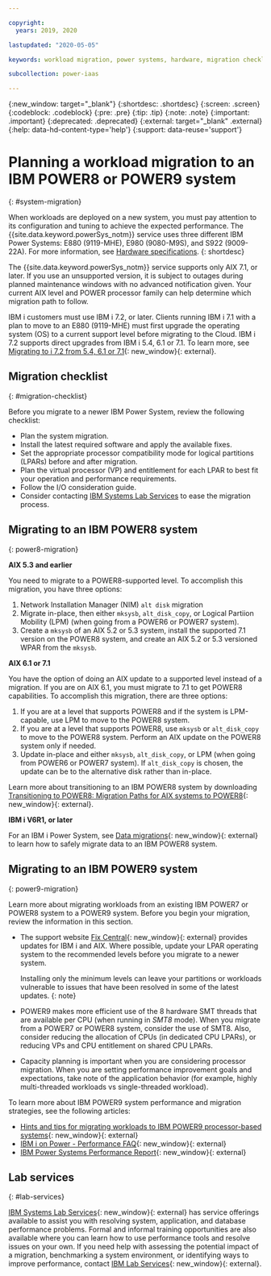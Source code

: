 ```yaml
---

copyright:
  years: 2019, 2020

lastupdated: "2020-05-05"

keywords: workload migration, power systems, hardware, migration checklist

subcollection: power-iaas

---
```


{:new_window: target="_blank"}
{:shortdesc: .shortdesc}
{:screen: .screen}
{:codeblock: .codeblock}
{:pre: .pre}
{:tip: .tip}
{:note: .note}
{:important: .important}
{:deprecated: .deprecated}
{:external: target="_blank" .external}
{:help: data-hd-content-type='help'}
{:support: data-reuse='support'}

# Planning a workload migration to an IBM POWER8 or POWER9 system
{: #system-migration}

When workloads are deployed on a new system, you must pay attention to its configuration and tuning to achieve the expected performance. The {{site.data.keyword.powerSys_notm}} service uses three different IBM Power Systems: E880 (9119-MHE), E980 (9080-M9S), and S922 (9009-22A). For more information, see [Hardware specifications](/docs/power-iaas?topic=power-iaas-about-virtual-server#hardware-specifications).
{: shortdesc}

The {{site.data.keyword.powerSys_notm}} service supports only AIX 7.1, or later. If you use an unsupported version, it is subject to outages during planned maintenance windows with no advanced notification given. Your current AIX level and POWER processor family can help determine which migration path to follow.

IBM i customers must use IBM i 7.2, or later. Clients running IBM i 7.1 with a plan to move to an E880 (9119-MHE) must first upgrade the operating system (OS) to a current support level before migrating to the Cloud. IBM i 7.2 supports direct upgrades from IBM i 5.4, 6.1 or 7.1. To learn more, see [Migrating to i 7.2 from 5.4, 6.1 or 7.1](https://www.ibm.com/support/knowledgecenter/en/ssw_ibm_i_72/rzahy/rzahymig-po.htm){: new_window}{: external}.

## Migration checklist
{: #migration-checklist}

Before you migrate to a newer IBM Power System, review the following checklist:

- Plan the system migration.
- Install the latest required software and apply the available fixes.
- Set the appropriate processor compatibility mode for logical partitions (LPARs) before and after migration.
- Plan the virtual processor (VP) and entitlement for each LPAR to best fit your operation and performance requirements.
- Follow the I/O consideration guide.
- Consider contacting [IBM Systems Lab Services](#lab-services) to ease the migration process.

## Migrating to an IBM POWER8 system
{: power8-migration}

**AIX 5.3 and earlier**

You need to migrate to a POWER8-supported level. To accomplish this migration, you have three options:

1. Network Installation Manager (NIM) `alt disk` migration
2. Migrate in-place, then either `mksysb`, `alt_disk_copy`, or Logical Partiion Mobility (LPM) (when going from a
POWER6 or POWER7 system).
3. Create a `mksysb` of an AIX 5.2 or 5.3 system, install the supported 7.1 version on the POWER8 system, and create an AIX 5.2 or 5.3 versioned WPAR from the `mksysb`.

**AIX 6.1 or 7.1**

You have the option of doing an AIX update to a supported level instead of a migration. If you are on AIX 6.1, you must migrate to 7.1 to get POWER8 capabilities. To accomplish this migration, there are three options:

1. If you are at a level that supports POWER8 and if the system is LPM-capable, use LPM to move to the POWER8 system.
2. If you are at a level that supports POWER8, use `mksysb` or `alt_disk_copy` to move to the POWER8 system. Perform an AIX update on the POWER8 system only if needed.
3. Update in-place and either `mksysb`, `alt_disk_copy`, or LPM (when going from POWER6 or POWER7 system). If `alt_disk_copy` is chosen, the update can be to the alternative disk rather than in-place.

Learn more about transitioning to an IBM POWER8 system by downloading [Transitioning to POWER8: Migration Paths for AIX systems to POWER8](http://www14.software.ibm.com/webapp/set2/sas/f/best/Transitioning_to_POWER8.pdf){: new_window}{: external}.

**IBM i V6R1, or later**

For an IBM i Power System, see [Data migrations](https://www.ibm.com/support/knowledgecenter/ssw_ibm_i_72/rzamc/rzamc1.htm){: new_window}{: external} to learn how to safely migrate data to an IBM POWER8 system.

## Migrating to an IBM POWER9 system
{: power9-migration}

Learn more about migrating workloads from an existing IBM POWER7 or POWER8 system to a POWER9 system. Before you begin your migration, review the information in this section.

- The support website [Fix Central](https://www.ibm.com/support/fixcentral/){: new_window}{: external} provides updates for IBM i and AIX. Where possible, update your LPAR operating system to the recommended levels before you migrate to a newer system.

    Installing only the minimum levels can leave your partitions or workloads vulnerable to issues that have been resolved in some of the latest updates.
    {: note}

- POWER9 makes more efficient use of the 8 hardware SMT threads that are available per CPU (when running in *SMT8* mode). When you migrate from a POWER7 or POWER8 system, consider the use of SMT8. Also, consider reducing the allocation of CPUs (in dedicated CPU LPARs), or reducing VPs and CPU entitlement on shared CPU LPARs.

- Capacity planning is important when you are considering processor migration. When you are setting performance improvement goals and expectations, take note of the application behavior (for example, highly multi-threaded workloads vs single-threaded workload).

To learn more about IBM POWER9 system performance and migration strategies, see the following articles:

- [Hints and tips for migrating workloads to IBM POWER9 processor-based systems](https://www.ibm.com/downloads/cas/39XWR7YM){: new_window}{: external}
- [IBM i on Power - Performance FAQ](https://www.ibm.com/downloads/cas/QWXA9XKN){: new_window}{: external}
- [IBM Power Systems Performance Report](https://www.ibm.com/downloads/cas/K90RQOW8){: new_window}{: external}

## Lab services
{: #lab-services}

[IBM Systems Lab Services](https://www.ibm.com/itinfrastructure/services/lab-services){: new_window}{: external} has service offerings available to assist you with resolving system, application, and database performance problems. Formal and informal training opportunities are also available where you can learn how to use performance tools and resolve issues on your own. If you need help with assessing the potential impact of a migration, benchmarking a system environment, or identifying ways to improve performance, contact [IBM Lab Services](mailto:ibmsls@us.ibm.com){: new_window}{: external}.
